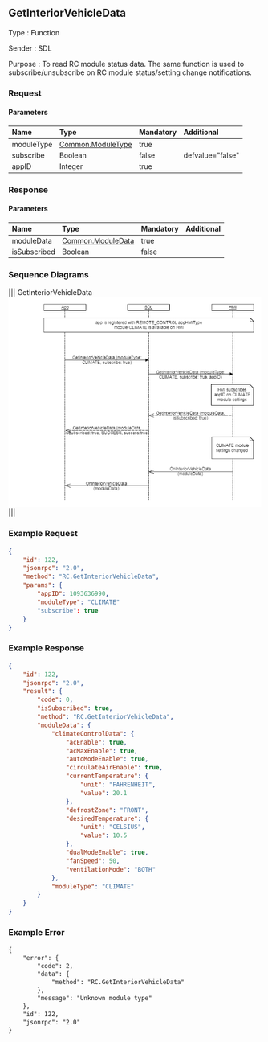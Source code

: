 ## GetInteriorVehicleData

Type
: Function

Sender
: SDL

Purpose
: To read RC module status data. The same function is used to subscribe/unsubscribe on RC module status/setting change notifications.

### Request

#### Parameters

|Name|Type|Mandatory|Additional|
|:---|:---|:--------|:---------|
|moduleType|[Common.ModuleType](/docs/Common/Enums/index.md)|true||
|subscribe|Boolean|false|defvalue="false"|
|appID|Integer|true||

### Response

#### Parameters

|Name|Type|Mandatory|Additional|
|:---|:---|:--------|:---------|
|moduleData|[Common.ModuleData](/docs/Common/Structs/index.md)|true||
|isSubscribed|Boolean|false||

### Sequence Diagrams

|||
GetInteriorVehicleData
![GetInteriorVehicleData](assets/GetInteriorVehicleData.png)
|||

### Example Request

```json
{
    "id": 122,
    "jsonrpc": "2.0",
    "method": "RC.GetInteriorVehicleData",
    "params": {
        "appID": 1093636990,
        "moduleType": "CLIMATE"
        "subscribe": true
    }
}
```

### Example Response

```json
{
    "id": 122,
    "jsonrpc": "2.0",
    "result": {
        "code": 0,
        "isSubscribed": true,
        "method": "RC.GetInteriorVehicleData",
        "moduleData": {
            "climateControlData": {
                "acEnable": true,
                "acMaxEnable": true,
                "autoModeEnable": true,
                "circulateAirEnable": true,
                "currentTemperature": {
                    "unit": "FAHRENHEIT",
                    "value": 20.1
                },
                "defrostZone": "FRONT",
                "desiredTemperature": {
                    "unit": "CELSIUS",
                    "value": 10.5
                },
                "dualModeEnable": true,
                "fanSpeed": 50,
                "ventilationMode": "BOTH"
            },
            "moduleType": "CLIMATE"
        }
    }
}

```

### Example Error

```jsonrpc
{
    "error": {
        "code": 2,
        "data": {
            "method": "RC.GetInteriorVehicleData"
        },
        "message": "Unknown module type"
    },
    "id": 122,
    "jsonrpc": "2.0"
}
```
